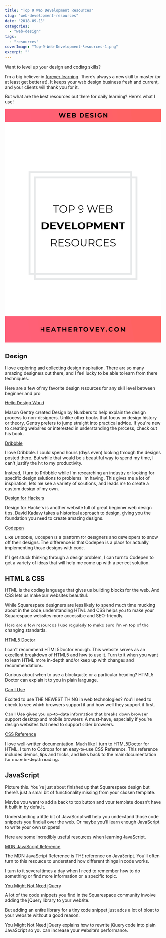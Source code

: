 ```yaml
---
title: "Top 9 Web Development Resources"
slug: "web-development-resources"
date: "2018-09-18"
categories: 
  - "web-design"
tags: 
  - "resources"
coverImage: "Top-9-Web-Development-Resources-1.png"
excerpt: ""
---
```


Want to level up your design and coding skills?

I’m a big believer in [forever learning](https://heathertovey.com/blog/learn-what-you-need). There’s always a new skill to master (or at least get better at). It keeps your web design business fresh and current, and your clients will thank you for it.

But what are the best resources out there for daily learning? Here’s what I use!

![ Top 9 Web Development Resources ](./images/Top-9-Web-Development-Resources.png)

## Design

I love exploring and collecting design inspiration. There are so many amazing designers out there, and I feel lucky to be able to learn from there techniques.

Here are a few of my favorite design resources for any skill level between beginner and pro.

[Hello Design World](https://www.amazon.com/dp/B06XQRY9ST/)

Mason Gentry created Design by Numbers to help explain the design process to non-designers. Unlike other books that focus on design history or theory, Gentry prefers to jump straight into practical advice. If you're new to creating websites or interested in understanding the process, check out his book.

[Dribbble](https://dribbble.com/)

I love Dribbble. I could spend hours (days even) looking through the designs posted there. But while that would be a beautiful way to spend my time, I can't justify the hit to my productivity.

Instead, I turn to Dribbble while I'm researching an industry or looking for specific design solutions to problems I'm having. This gives me a lot of inspiration, lets me see a variety of solutions, and leads me to create a custom design of my own.

[Design for Hackers](https://designforhackers.com/)

Design for Hackers is another website full of great beginner web design tips. David Kadavy takes a historical approach to design, giving you the foundation you need to create amazing designs.

[Codepen](https://codepen.io/)

Like Dribbble, Codepen is a platform for designers and developers to show off their designs. The difference is that Codepen is a place for actually implementing those designs with code.

If I get stuck thinking through a design problem, I can turn to Codepen to get a variety of ideas that will help me come up with a perfect solution.

## HTML & CSS

HTML is the coding language that gives us building blocks for the web. And CSS lets us make our websites beautiful.

While Squarespace designers are less likely to spend much time mucking about in the code, understanding HTML and CSS helps you to make your Squarespace websites more accessible and SEO-friendly.

Here are a few resources I use regularly to make sure I’m on top of the changing standards.

[HTML5 Doctor](http://html5doctor.com/)

I can't recommend HTML5Doctor enough. This website serves as an excellent breakdown of HTML5 and how to use it. Turn to it when you want to learn HTML more in-depth and/or keep up with changes and recommendations.

Curious about when to use a blockquote or a particular heading? HTML5 Doctor can explain it to you in plain language.

[Can I Use](https://caniuse.com/)

Excited to use THE NEWEST THING in web technologies? You'll need to check to see which browsers support it and how well they support it first.

Can I Use gives you up-to-date information that breaks down browser support desktop and mobile browsers. A must-have, especially if you're design websites that need to support older browsers.

[CSS Reference](https://tympanus.net/codrops/css_reference/)

I love well-written documentation. Much like I turn to HTML5Doctor for HTML, I turn to Codrops for an easy-to-use CSS Reference. This reference includes demos, tips and tricks, and links back to the main documentation for more in-depth reading.

## JavaScript

Picture this. You’ve just about finished up that Squarespace design but there’s just a small bit of functionality missing from your chosen template.

Maybe you want to add a back to top button and your template doesn’t have it built in by default.

Understanding a little bit of JavaScript will help you understand those code snippets you find all over the web. Or maybe you’ll learn enough JavaScript to write your own snippets!

Here are some incredibly useful resources when learning JavaScript.

[MDN JavaScript Reference](https://developer.mozilla.org/en-US/docs/Web/JavaScript/Reference)

The MDN JavaScript Reference is THE reference on JavaScript. You'll often turn to this resource to understand how different things in code works.

I turn to it several times a day when I need to remember how to do something or find more information on a specific topic.

[You Might Not Need jQuery](http://youmightnotneedjquery.com/)

A lot of the code snippets you find in the Squarespace community involve adding the jQuery library to your website.

But adding an entire library for a tiny code snippet just adds a lot of bloat to your website without a good reason.

You Might Not Need jQuery explains how to rewrite jQuery code into plain JavaScript so you can increase your website’s performance.